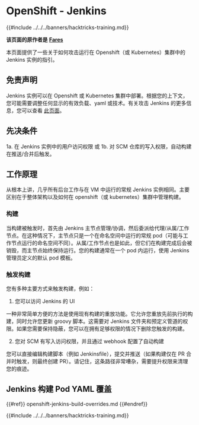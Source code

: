 # OpenShift - Jenkins

{{#include ../../../banners/hacktricks-training.md}}

**该页面的原作者是** [**Fares**](https://www.linkedin.com/in/fares-siala/)

本页面提供了一些关于如何攻击运行在 Openshift（或 Kubernetes）集群中的 Jenkins 实例的指引。

## 免责声明

Jenkins 实例可以在 Openshift 或 Kubernetes 集群中部署。根据您的上下文，您可能需要调整任何显示的有效负载、yaml 或技术。有关攻击 Jenkins 的更多信息，您可以查看 [此页面](../../../pentesting-ci-cd/jenkins-security/index.html)。

## 先决条件

1a. 在 Jenkins 实例中的用户访问权限 或 1b. 对 SCM 仓库的写入权限，自动构建在推送/合并后触发。

## 工作原理

从根本上讲，几乎所有后台工作与在 VM 中运行的常规 Jenkins 实例相同。主要区别在于整体架构以及如何在 openshift（或 kubernetes）集群中管理构建。

### 构建

当构建被触发时，首先由 Jenkins 主节点管理/协调，然后委派给代理/从属/工作节点。在这种情况下，主节点只是一个在命名空间中运行的常规 pod（可能与工作节点运行的命名空间不同）。从属/工作节点也是如此，但它们在构建完成后会被销毁，而主节点始终保持运行。您的构建通常在一个 pod 内运行，使用 Jenkins 管理员定义的默认 pod 模板。

### 触发构建

您有多种主要方式来触发构建，例如：

1. 您可以访问 Jenkins 的 UI

一种非常简单方便的方法是使用现有构建的重放功能。它允许您重放先前执行的构建，同时允许您更新 groovy 脚本。这需要对 Jenkins 文件夹和预定义管道的权限。如果您需要保持隐蔽，您可以在拥有足够权限的情况下删除您触发的构建。

2. 您对 SCM 有写入访问权限，并且通过 webhook 配置了自动构建

您可以直接编辑构建脚本（例如 Jenkinsfile），提交并推送（如果构建仅在 PR 合并时触发，则最终创建 PR）。请记住，这条路径非常嘈杂，需要提升权限来清理您的痕迹。

## Jenkins 构建 Pod YAML 覆盖

{{#ref}}
openshift-jenkins-build-overrides.md
{{#endref}}



{{#include ../../../banners/hacktricks-training.md}}
